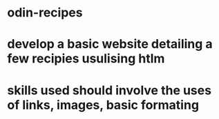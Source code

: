# odin-recipes

# develop a basic website detailing a few recipies usulising htlm
# skills used should involve the uses of links, images, basic formating 
